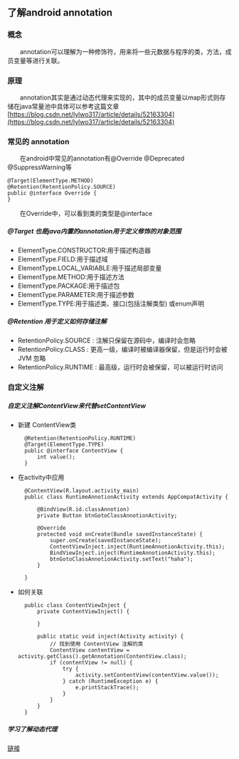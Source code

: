 ## 了解android annotation

### 概念
  
&emsp;&emsp;annotation可以理解为一种修饰符，用来将一些元数据与程序的类，方法，成员变量等进行关联。

### 原理

&emsp;&emsp;annotation其实是通过动态代理来实现的，其中的成员变量以map形式则存储在java常量池中具体可以参考这篇文章[https://blog.csdn.net/lylwo317/article/details/52163304](https://blog.csdn.net/lylwo317/article/details/52163304)

### 常见的 annotation

&emsp;&emsp;在android中常见的annotation有@Override @Deprecated @SuppressWarning等

    @Target(ElementType.METHOD)
    @Retention(RetentionPolicy.SOURCE)
    public @interface Override {
    }

&emsp;&emsp;在Override中，可以看到类的类型是@interface
##### @Target 也是java内置的annotation用于定义修饰的对象范围

+ ElementType.CONSTRUCTOR:用于描述构造器
+ ElementType.FIELD:用于描述域
+ ElementType.LOCAL_VARIABLE:用于描述局部变量
+ ElementType.METHOD:用于描述方法
+ ElementType.PACKAGE:用于描述包
+ ElementType.PARAMETER:用于描述参数
+ ElementType.TYPE:用于描述类、接口(包括注解类型) 或enum声明

##### @Retention 用于定义如何存储注解

+ RetentionPolicy.SOURCE : 注解只保留在源码中，编译时会忽略
+ RetentionPolicy.CLASS : 更高一级，编译时被编译器保留，但是运行时会被 JVM 忽略
+ RetentionPolicy.RUNTIME : 最高级，运行时会被保留，可以被运行时访问

### 自定义注解

##### 自定义注解ContentView来代替setContentView

+ 新建 ContentView类

        @Retention(RetentionPolicy.RUNTIME)
        @Target(ElementType.TYPE)
        public @interface ContentView {
            int value();
        }

+ 在activity中应用


        @ContentView(R.layout.activity_main)
        public class RuntimeAnnotionActivity extends AppCompatActivity {
        
            @BindView(R.id.classAnnotion)
            private Button btnGotoClassAnnotionActivity;
        
            @Override
            protected void onCreate(Bundle savedInstanceState) {
                super.onCreate(savedInstanceState);
                ContentViewInject.inject(RuntimeAnnotionActivity.this);
                BindViewInject.inject(RuntimeAnnotionActivity.this);
                btnGotoClassAnnotionActivity.setText("haha");
            }
    
        }

+ 如何关联


        public class ContentViewInject {
            private ContentViewInject() {
        
            }
        
            public static void inject(Activity activity) {
                // 找到使用 ContentView 注解的类
                ContentView contentView = activity.getClass().getAnnotation(ContentView.class);
                if (contentView != null) {
                    try {
                        activity.setContentView(contentView.value());
                    } catch (RuntimeException e) {
                        e.printStackTrace();
                    }
                }
            }
        }

##### 学习了解动态代理
[链接](https://github.com/DaiHangLin/android-annotion/blob/master/dynamicProxy.md)
